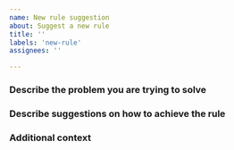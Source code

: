 ```yaml
---
name: New rule suggestion
about: Suggest a new rule
title: ''
labels: 'new-rule'
assignees: ''

---
```


<!-- Please refer to [GuidelinesForNewRules.md](.//..//..//GuidelinesForNewRules.md) -->

### Describe the problem you are trying to solve

<!-- A clear and concise description of what you want to the rule to prevent. -->

### Describe suggestions on how to achieve the rule

<!-- A clear description to how to achieve the rule. Suggest how a code-fix could automatically fix the issue/problem -->

### Additional context

<!-- Add any other context or screenshots about the rule request here. -->
